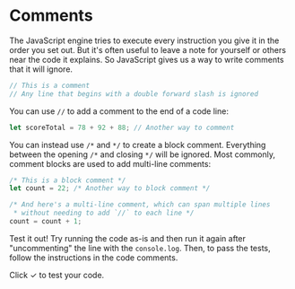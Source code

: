 # Comments

The JavaScript engine tries to execute every instruction you give it in the
order you set out. But it's often useful to leave a note for yourself or others
near the code it explains. So JavaScript gives us a way to write comments that
it will ignore.

```javascript
// This is a comment
// Any line that begins with a double forward slash is ignored
```

You can use `//` to add a comment to the end of a code line:

```javascript
let scoreTotal = 78 + 92 + 88; // Another way to comment
```

You can instead use `/*` and `*/` to create a block comment. Everything
between the opening `/*` and closing `*/` will be ignored. Most commonly,
comment blocks are used to add multi-line comments:

```javascript
/* This is a block comment */
let count = 22; /* Another way to block comment */

/* And here's a multi-line comment, which can span multiple lines
 * without needing to add `//` to each line */
count = count + 1;
```

Test it out! Try running the code as-is and then run it again after
"uncommenting" the line with the `console.log`. Then, to pass the tests,
follow the instructions in the code comments.

Click ✓ to test your code.
